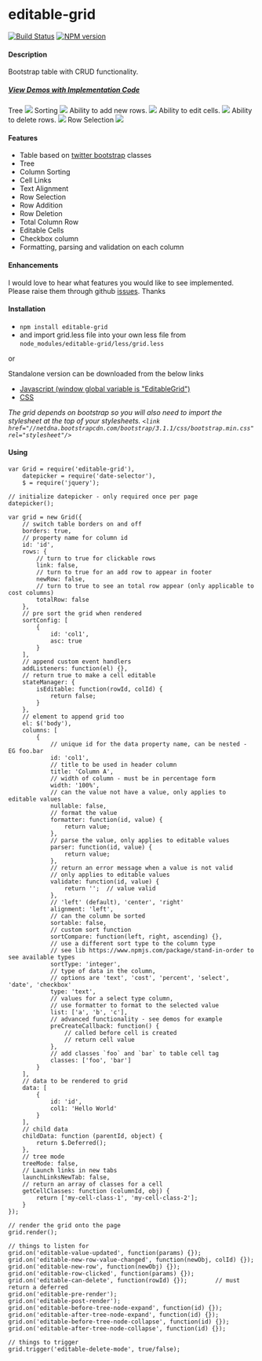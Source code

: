 editable-grid
==========

[![Build Status](https://travis-ci.org/skinnybrit51/editable-grid.svg?branch=master)](https://travis-ci.org/skinnybrit51/editable-grid)
[![NPM version](https://badge.fury.io/js/editable-grid.svg)](http://badge.fury.io/js/editable-grid)

#### Description

Bootstrap table with CRUD functionality.
##### [View Demos with Implementation Code](http://skinnybrit51.com/editable-grid "Demos")

Tree
![](http://skinnybrit51.com/images/editable-grid-tree.png)
Sorting
![](http://skinnybrit51.com/images/editable-grid.png)
Ability to add new rows.
![](http://skinnybrit51.com/images/editable-grid-new-row.png)
Ability to edit cells.
![](http://skinnybrit51.com/images/editable-grid-editable-cells.png)
Ability to delete rows.
![](http://skinnybrit51.com/images/editable-grid-delete-row.png)
Row Selection
![](http://skinnybrit51.com/images/editable-grid-row-selection.png)

#### Features

* Table based on [twitter bootstrap](http://getbootstrap.com/) classes
* Tree
* Column Sorting
* Cell Links
* Text Alignment
* Row Selection
* Row Addition
* Row Deletion
* Total Column Row
* Editable Cells
* Checkbox column
* Formatting, parsing and validation on each column

#### Enhancements

I would love to hear what features you would like to see implemented.  Please raise them through github [issues](https://github.com/skinnybrit51/editable-grid/issues).  Thanks

#### Installation

- ````npm install editable-grid````
- and import grid.less file into your own less file from  ````node_modules/editable-grid/less/grid.less````

or

Standalone version can be downloaded from the below links

* [Javascript (window global variable is "EditableGrid")](http://skinnybrit51.com/editable-grid/dist/editable_grid.min.js)
* [CSS](http://skinnybrit51.com/editable-grid/dist/editable_grid.min.css)

*The grid depends on bootstrap so you will also need to import the stylesheet at the top of your stylesheets.
```` <link href="//netdna.bootstrapcdn.com/bootstrap/3.1.1/css/bootstrap.min.css" rel="stylesheet"/> ````*

#### Using

````
var Grid = require('editable-grid'),
    datepicker = require('date-selector'),
    $ = require('jquery');

// initialize datepicker - only required once per page
datepicker();                                           

var grid = new Grid({
    // switch table borders on and off
    borders: true,
    // property name for column id
    id: 'id',                                           
    rows: {
        // turn to true for clickable rows
        link: false,
        // turn to true for an add row to appear in footer
        newRow: false,
        // turn to true to see an total row appear (only applicable to cost columns)                                          
        totalRow: false                                 
    },
    // pre sort the grid when rendered
    sortConfig: [                                       
        {
            id: 'col1',
            asc: true
        }
    ],
    // append custom event handlers
    addListeners: function(el) {},
    // return true to make a cell editable                          
    stateManager: {                                     
        isEditable: function(rowId, colId) {
            return false;
        }
    },
    // element to append grid too
    el: $('body'),                                      
    columns: [
        {
            // unique id for the data property name, can be nested - EG foo.bar
            id: 'col1',
            // title to be used in header column
            title: 'Column A',
            // width of column - must be in percentage form                           
            width: '100%',
            // can the value not have a value, only applies to editable values
            nullable: false,
            // format the value
            formatter: function(id, value) {            
                return value;
            },
            // parse the value, only applies to editable values            
            parser: function(id, value) {               
                return value;
            },
            // return an error message when a value is not valid
            // only applies to editable values
            validate: function(id, value) {             
                return '';  // value valid
            },
            // 'left' (default), 'center', 'right'
            alignment: 'left',
            // can the column be sorted                          
            sortable: false,
            // custom sort function
            sortCompare: function(left, right, ascending) {},
            // use a different sort type to the column type
            // see lib https://www.npmjs.com/package/stand-in-order to see available types
            sortType: 'integer',
            // type of data in the column,
            // options are 'text', 'cost', 'percent', 'select', 'date', 'checkbox'
            type: 'text',                               
            // values for a select type column,
            // use formatter to format to the selected value            
            list: ['a', 'b', 'c'],                      
            // advanced functionality - see demos for example
            preCreateCallback: function() {             
                // called before cell is created
                // return cell value
            },
            // add classes `foo` and `bar` to table cell tag
            classes: ['foo', 'bar']
        }
    ],
    // data to be rendered to grid
    data: [                                             
        {
            id: 'id',
            col1: 'Hello World'
        }
    ],
    // child data
    childData: function (parentId, object) {
        return $.Deferred();
    },
    // tree mode
    treeMode: false,
    // Launch links in new tabs
    launchLinksNewTab: false,
    // return an array of classes for a cell
    getCellClasses: function (columnId, obj) {
        return ['my-cell-class-1', 'my-cell-class-2'];
    }
});

// render the grid onto the page
grid.render();      

// things to listen for
grid.on('editable-value-updated', function(params) {});
grid.on('editable-new-row-value-changed', function(newObj, colId) {});
grid.on('editable-new-row', function(newObj) {});
grid.on('editable-row-clicked', function(params) {});
grid.on('editable-can-delete', function(rowId) {});        // must return a deferred
grid.on('editable-pre-render');
grid.on('editable-post-render');
grid.on('editable-before-tree-node-expand', function(id) {});
grid.on('editable-after-tree-node-expand', function(id) {});
grid.on('editable-before-tree-node-collapse', function(id) {});
grid.on('editable-after-tree-node-collapse', function(id) {});

// things to trigger
grid.trigger('editable-delete-mode', true/false);

````
